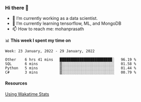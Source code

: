 ### Hi there 👋

- 🔭 I’m currently working as a data scientist.
- 🌱 I’m currently learning tensorflow, ML, and MongoDB
- 📫 How to reach me: mohanprasath

📊 **This week I spent my time on**
<!--START_SECTION:waka-->
```text
Week: 23 January, 2022 - 29 January, 2022

Other    6 hrs 41 mins   ████████████████████████░   96.19 % 
SQL      6 mins          ▒░░░░░░░░░░░░░░░░░░░░░░░░   01.58 % 
Python   5 mins          ▒░░░░░░░░░░░░░░░░░░░░░░░░   01.44 % 
C#       3 mins          ▒░░░░░░░░░░░░░░░░░░░░░░░░   00.79 % 
```
<!--END_SECTION:waka-->

#### Resources
[Using Wakatime Stats](https://github.com/marketplace/actions/waka-readme)
